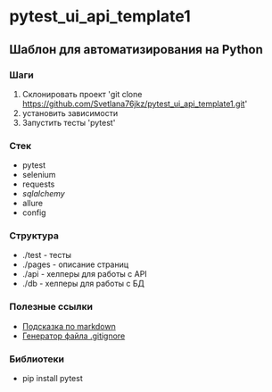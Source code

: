 # pytest_ui_api_template1

## Шаблон для автоматизирования на Python

### Шаги
1. Склонировать проект 'git clone https://github.com/Svetlana76jkz/pytest_ui_api_template1.git'
2. установить зависимости
3. Запустить тесты 'pytest'

### Стек
- pytest
- selenium
- requests
- _sqlalchemy_
- allure
- config

### Структура
- ./test - тесты
- ./pages - описание страниц
- ./api - хелперы для работы с API
- ./db - хелперы для работы с БД

### Полезные ссылки
- [Подсказка по markdown](https://www.markdownguide.org/basic-syntax/)
- [Генератор файла .gitignore](https://www.toptal.com/developers/gitignore/)

### Библиотеки
- pip install pytest
